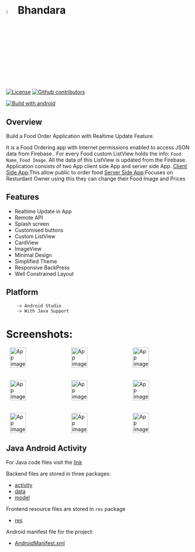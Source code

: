 

# <img alt="App image" src="https://github.com/maniSHarma7575/FoodOrderApp-ClientSide/blob/master/screenshots/Screenshot_2019-11-10-14-44-26-144_com.example.bhandara.png" width="5%"> Bhandara

[![License](https://img.shields.io/github/license/ashish7zeph/android-kotlin-Chore-app.svg?style=for-the-badge)](https://github.com/maniSHarma7575/FoodOrderApp-ClientSide/blob/master/LICENSE)
[![Github contributors](https://img.shields.io/github/contributors/ashish7zeph/android-kotlin-Recipe-app.svg?style=for-the-badge)](https://github.com/maniSHarma7575/FoodOrderApp-ClientSide/graphs/contributors)

[![Build with android](https://forthebadge.com/images/badges/built-for-android.svg)](https://www.android.com/)

## Overview

Build a Food Order Application with Realtime Update Feature.

It is a Food Ordering app with Internet permissions enabled to access JSON data from Firebase.. For every Food custom ListView holds the info: `Food Name`, `Food Image`. All the data of this ListView is updated from the Firebase.
Application consists of two App client side App and server side App.
[Client Side App](https://github.com/maniSHarma7575/FoodOrderApp-ClientSide):This allow public to order food
[Server Side App](https://github.com/maniSHarma7575/FoodOrderApp-ServerSide):Focuses on Resturdant Owner using this they can change their Food Image and Prices

## Features

* Realtime Update in App
* Remote API
* Splash screen
* Customised buttons
* Custom ListView
* CardView
* ImageView
* Minimal Design
* Simplified Theme
* Responsive BackPress
* Well Constrained Layout

## Platform
        -> Android Studio
        -> With Java Support


 # Screenshots:

<div style="display:flex;">
<img alt="App image" src="https://github.com/maniSHarma7575/FoodOrderApp-ClientSide/blob/master/screenshots/Screenshot_2019-11-10-14-43-06-999_com.example.bhandara.png" width="30%" hspace="10">
<img alt="App image" src="https://github.com/maniSHarma7575/FoodOrderApp-ClientSide/blob/master/screenshots/Screenshot_2019-11-10-14-43-39-409_com.example.bhandara.png" width="30%" hspace="10">
<img alt="App image" src="https://github.com/maniSHarma7575/FoodOrderApp-ClientSide/blob/master/screenshots/Screenshot_2019-11-10-14-44-03-759_com.example.bhandara.png" width="30%" hspace="10">
</div>
<br/>
<br/>
<div style="display:flex;">
<img alt="App image" src="https://github.com/maniSHarma7575/FoodOrderApp-ClientSide/blob/master/screenshots/Screenshot_2019-11-10-14-44-20-704_com.example.bhandara.png" width="30%" hspace="10">
<img alt="App image" src="https://github.com/maniSHarma7575/FoodOrderApp-ClientSide/blob/master/screenshots/Screenshot_2019-11-10-14-44-26-144_com.example.bhandara.png" width="30%" hspace="10">
<img alt="App image" src="https://github.com/maniSHarma7575/FoodOrderApp-ClientSide/blob/master/screenshots/Screenshot_2019-11-10-14-44-39-287_com.example.bhandara.png" width="30%" hspace="10">
</div>
<br/>
<br/>
<div style="display:flex;">
<img alt="App image" src="https://github.com/maniSHarma7575/FoodOrderApp-ClientSide/blob/master/screenshots/Screenshot_2019-11-10-14-45-06-282_com.example.bhandara.png" width="30%" hspace="10">
<img alt="App image" src="https://github.com/maniSHarma7575/FoodOrderApp-ClientSide/blob/master/screenshots/Screenshot_2019-11-10-14-45-23-175_com.example.bhandara.png" width="30%" hspace="10">
<img alt="App image" src="https://github.com/maniSHarma7575/FoodOrderApp-ClientSide/blob/master/screenshots/Screenshot_2019-11-10-14-46-26-069_com.example.bhandara.png" width="30%" hspace="10">
</div>

## Java Android Activity

For Java code files visit the [link](https://github.com/maniSHarma7575/FoodOrderApp-ClientSide/tree/master/app/src/main/java/com/example/bhandara)

Backend files are stored in three packages:

* [activity](https://github.com/maniSHarma7575/FoodOrderApp-ClientSide/tree/master/app/src/main/res/layout)
* [data](https://github.com/maniSHarma7575/FoodOrderApp-ClientSide/blob/master/app/src/main/assets/databases/EatitDB)
* [model](https://github.com/maniSHarma7575/FoodOrderApp-ClientSide/tree/master/app/src/main/java/com/example/bhandara/Model)

Frontend resource files are stored in `res` package

* [res](https://github.com/maniSHarma7575/FoodOrderApp-ClientSide/tree/master/app/src/main/res)

Android manifest file for the project:

* [AndroidManifest.xml](https://github.com/maniSHarma7575/FoodOrderApp-ClientSide/blob/master/app/src/main/AndroidManifest.xml)
